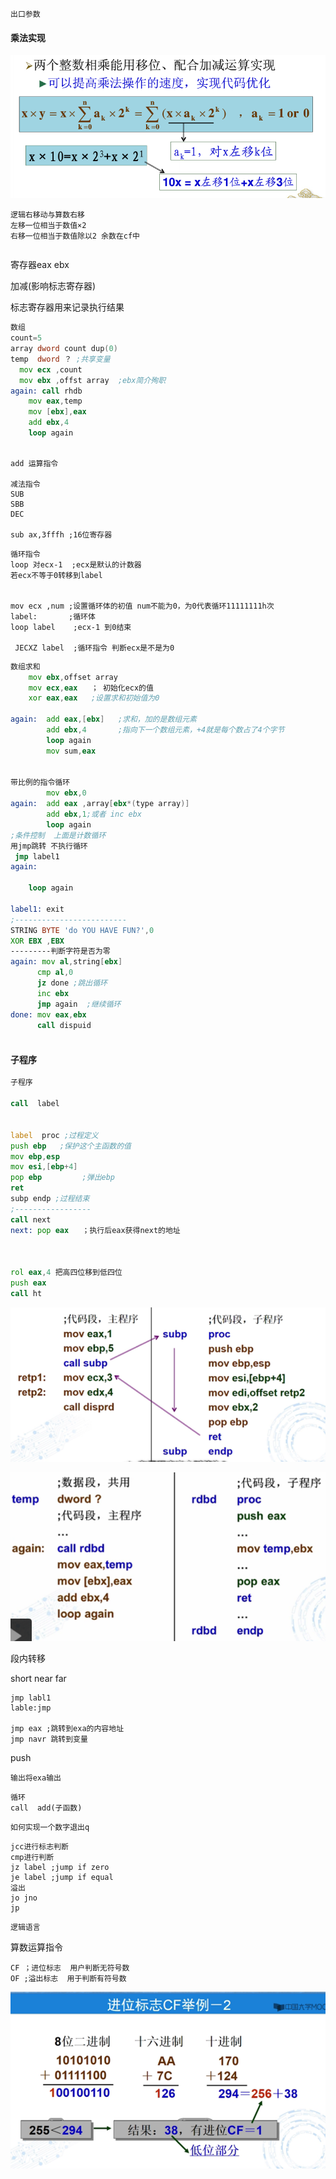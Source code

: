 







```
出口参数

```

#### 乘法实现

![1594042496424](../../img/1594042496424.png)



```
逻辑右移动与算数右移
左移一位相当于数值×2
右移一位相当于数值除以2 余数在cf中
```



```

```

寄存器eax ebx

加减(影响标志寄存器)

标志寄存器用来记录执行结果

```asm
数组
count=5
array dword count dup(0)
temp  dword ？ ;共享变量
  mov ecx ,count
  mov ebx ,offst array  ;ebx简介殉职
again: call rhdb
	mov eax,temp
	mov [ebx],eax
	add ebx,4
	loop again
	
```



```
add 运算指令

减法指令
SUB
SBB
DEC

sub ax,3fffh ;16位寄存器
```

```
循环指令
loop 对ecx-1  ;ecx是默认的计数器
若ecx不等于0转移到label


mov ecx ,num ;设置循环体的初值 num不能为0，为0代表循环11111111h次
label:		 ;循环体
loop label	  ;ecx-1 到0结束
 
 JECXZ label  ;循环指令 判断ecx是不是为0
```

```asm
数组求和
	mov ebx,offset array
	mov ecx,eax   ； 初始化ecx的值
	xor eax,eax   ;设置求和初始值为0
	
again:  add eax,[ebx]	;求和，加的是数组元素
		add ebx,4       ;指向下一个数组元素，+4就是每个数占了4个字节
		loop again
		mov sum,eax


带比例的指令循环
		mov ebx,0
again:	add eax ,array[ebx*(type array)]
		add ebx,1;或者 inc ebx
		loop again
;条件控制  上面是计数循环
用jmp跳转 不执行循环
 jmp label1
again: 
	
	loop again

label1: exit
;-------------------------
STRING BYTE 'do YOU HAVE FUN?',0
XOR EBX ,EBX
---------判断字符是否为零
again: mov al,string[ebx]
	  cmp al,0
	  jz done ;跳出循环
	  inc ebx 
	  jmp again  ;继续循环
done: mov eax,ebx
	  call dispuid



```

#### 子程序

```asm
子程序

call  label


label  proc ;过程定义
push ebp   ;保护这个主函数的值
mov ebp,esp
mov esi,[ebp+4]
pop ebp         ;弹出ebp
ret
subp endp ;过程结束
;-----------------
call next
next: pop eax   ；执行后eax获得next的地址



rol eax,4 把高四位移到低四位
push eax 
call ht
```



![1594033035531](../../img/1594033035531.png)

![1594037847233](../../img/1594037847233.png)



段内转移

short near far

```
jmp labl1
lable:jmp

jmp eax ;跳转到exa的内容地址
jmp navr 跳转到变量

```

push 

```
输出将exa输出
```

```
循环
call  add(子函数)

```

```
如何实现一个数字退出q
```

```
jcc进行标志判断
cmp进行判断
jz label ;jump if zero
je label ;jump if equal
溢出
jo jno
jp
```

```
逻辑语言
```

算数运算指令

```
CF ；进位标志  用户判断无符号数
OF ;溢出标志  用于判断有符号数
```

![1594028267801](../../img/1594028267801.png)

